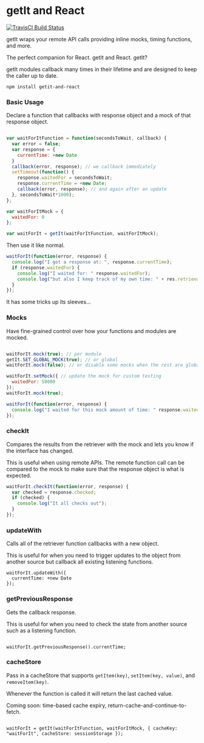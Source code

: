 getIt and React
===============

[![TravisCI Build Status](https://travis-ci.org/williamcotton/getit-and-react.svg)](https://travis-ci.org/williamcotton/getit-and-react)

getIt wraps your remote API calls providing inline mocks, timing functions, and more.
  
The perfect companion for React. getIt and React. getIt?
  
getIt modules callback many times in their lifetime and are designed to keep the caller up to date.

```npm install getit-and-react```

### Basic Usage

Declare a function that callbacks with response object and a mock of that response object.

```javascript

var waitForItFunction = function(secondsToWait, callback) {
  var error = false;
  var response = {
    currentTime: +new Date
  }
  callback(error, response); // we callback immediately
  setTimeout(function() {
    response.waitedFor = secondsToWait;
    response.currentTime = +new Date;
    callback(error, response); // and again after an update
  }, secondsToWait*1000);
};

var waitForItMock = {
  waitedFor: 0
};

var waitForIt = getIt(waitForItFunction, waitForItMock);
```

Then use it like normal.

```javascript
waitForIt(function(error, response) {
  console.log("I got a response at: ", response.currentTime);
  if (response.waitedFor) {
    console.log("I waited for: " response.waitedFor);
    console.log("but also I keep track of my own time: " + res.retrievalTime);
  }
});
```

It has some tricks up its sleeves...

### Mocks

Have fine-grained control over how your functions and modules are mocked.

```javascript

waitForIt.mock(true); // per module
getIt.SET_GLOBAL_MOCK(true); // or global
waitForIt.mock(false); // or disable some mocks when the rest are global

waitForIt.setMock({ // update the mock for custom testing
  waitedFor: 50000
});
waitForIt.mock(true);

waitForIt(function(error, response) {
  console.log("I waited for this mock amount of time: " response.waitedFor);
});

```

### checkIt

Compares the results from the retriever with the mock and lets you know if the interface has changed.

This is useful when using remote APIs. The remote function call can be compared to the mock to make sure that the response object is what is expected.

```javascript
waitForIt.checkIt(function(error, response) {
  var checked = response.checked;
  if (checked) {
    console.log("It all checks out");
  }
});
```

### updateWith

Calls all of the retriever function callbacks with a new object.

This is useful for when you need to trigger updates to the object from another source but callback all existing listening functions.

```javacript
waitForIt.updateWith({
  currentTime: +new Date
});
```

### getPreviousResponse

Gets the callback response.

This is useful for when you need to check the state from another source such as a listening function.

```javacript

waitForIt.getPreviousResponse().currentTime;

```

### cacheStore

Pass in a cacheStore that supports ```getItem(key)```, ```setItem(key, value)```, and ```removeItem(key)```.

Whenever the function is called it will return the last cached value.

Coming soon: time-based cache expiry, return-cache-and-continue-to-fetch.

```javacript

waitForIt = getIt(waitForItFunction, waitForItMock, { cacheKey: "waitForIt", cacheStore: sessionStorage });

```
